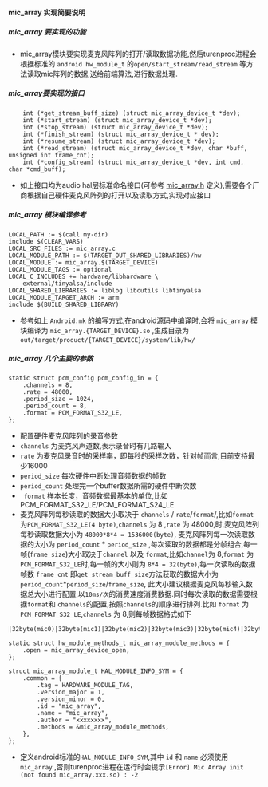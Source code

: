 #### mic_array 实现简要说明
##### mic_array 要实现的功能
- mic_array模块要实现麦克风阵列的打开/读取数据功能,然后turenproc进程会根据标准的 ```android hw_module_t``` 的```open/start_stream/read_stream```  等方法读取mic阵列的数据,送给前端算法,进行数据处理.

##### mic_array要实现的接口
```
    int (*get_stream_buff_size) (struct mic_array_device_t *dev);
    int (*start_stream) (struct mic_array_device_t *dev);
    int (*stop_stream) (struct mic_array_device_t *dev);
    int (*finish_stream) (struct mic_array_device_t * dev);
    int (*resume_stream) (struct mic_array_device_t *dev);
    int (*read_stream) (struct mic_array_device_t *dev, char *buff, unsigned int frame_cnt);
    int (*config_stream) (struct mic_array_device_t *dev, int cmd, char *cmd_buff);
```
- 如上接口均为audio hal层标准命名接口(可参考  [mic_array.h](../extra/mic_array.h) 定义),需要各个厂商根据自己硬件麦克风阵列的打开以及读取方式,实现对应接口

##### mic_array 模块编译参考
```
LOCAL_PATH := $(call my-dir)
include $(CLEAR_VARS)
LOCAL_SRC_FILES := mic_array.c
LOCAL_MODULE_PATH := $(TARGET_OUT_SHARED_LIBRARIES)/hw
LOCAL_MODULE := mic_array.$(TARGET_DEVICE)
LOCAL_MODULE_TAGS := optional
LOCAL_C_INCLUDES += hardware/libhardware \
	external/tinyalsa/include
LOCAL_SHARED_LIBRARIES := liblog libcutils libtinyalsa
LOCAL_MODULE_TARGET_ARCH := arm
include $(BUILD_SHARED_LIBRARY)
```
- 参考如上 ```Android.mk``` 的编写方式,在android源码中编译时,会将 ```mic_array``` 模块编译为 ```mic_array.{TARGET_DEVICE}.so``` ,生成目录为 ```out/target/product/{TARGET_DEVICE}/system/lib/hw/``` 

##### mic_array 几个主要的参数
```
static struct pcm_config pcm_config_in = {
    .channels = 8,
    .rate = 48000,
    .period_size = 1024,
    .period_count = 8,
    .format = PCM_FORMAT_S32_LE,
};
```
- 配置硬件麦克风阵列的录音参数
 - ```channels``` 为麦克风声道数,表示录音时有几路输入
 - ```rate``` 为麦克风录音时的采样率，即每秒的采样次数，针对帧而言,目前支持最少16000
 - ```period_size``` 每次硬件中断处理音频数据的帧数
 - ```period_count``` 处理完一个buffer数据所需的硬件中断次数
 - ``` format``` 样本长度，音频数据最基本的单位,比如PCM_FORMAT_S32_LE/PCM_FORMAT_S24_LE
 - 麦克风阵列每秒读取的数据大小取决于 ```channels``` / ```rate```/```format```/,比如```format```为```PCM_FORMAT_S32_LE(4 byte)```,```channels``` 为 8 ,```rate``` 为 48000,时,麦克风阵列每秒读取数据大小为 ```48000*8*4 = 1536000(byte)```, 麦克风阵列每一次读取数据的大小为 ```period_count``` * ```period_size``` ,每次读取的数据都是分帧组合,每一帧(```frame_size```)大小取决于```channel``` 以及 ```format```,比如```channel```为 8,```format``` 为 ```PCM_FORMAT_S32_LE```时,每一帧的大小则为 ```8*4 = 32(byte)```,每一次读取的数据帧数 ```frame_cnt``` 即```get_stream_buff_size```方法获取的数据大小为```period_count```*```period_size```/```frame_size```, 此大小建议根据麦克风每秒输入数据总大小进行配置,以```10ms/次```的消费速度消费数据.同时每次读取的数据需要根据```format```和 ```channels```的配置,按照```channels```的顺序进行排列.比如 ```format``` 为 ```PCM_FORMAT_S32_LE```,```channels``` 为 8,则每帧数据格式如下
```
|32byte(mic0)|32byte(mic1)|32byte(mic2)|32byte(mic3)|32byte(mic4)|32byte(mic5)|32byte(mic6)|32byte(mic7)|32byte(mic0)|32byte(mic1)|32byte(mic2)|32byte(mic3)|32byte(mic4)|32byte(mic5)|32byte(mic6)|32byte(mic7)|.|.|.|.|.|.|.|.|
```


```
static struct hw_module_methods_t mic_array_module_methods = {
    .open = mic_array_device_open,
};

struct mic_array_module_t HAL_MODULE_INFO_SYM = {
    .common = {
        .tag = HARDWARE_MODULE_TAG,
        .version_major = 1,
        .version_minor = 0,
        .id = "mic_array",
        .name = "mic_array",
        .author = "xxxxxxxx",
        .methods = &mic_array_module_methods,
    },
};
```
- 定义android标准的```HAL_MODULE_INFO_SYM```,其中 ```id``` 和 ```name``` 必须使用 ```mic_array``` ,否则turenproc进程在运行时会提示```[Error] Mic Array init (not found mic_array.xxx.so) : -2``` 